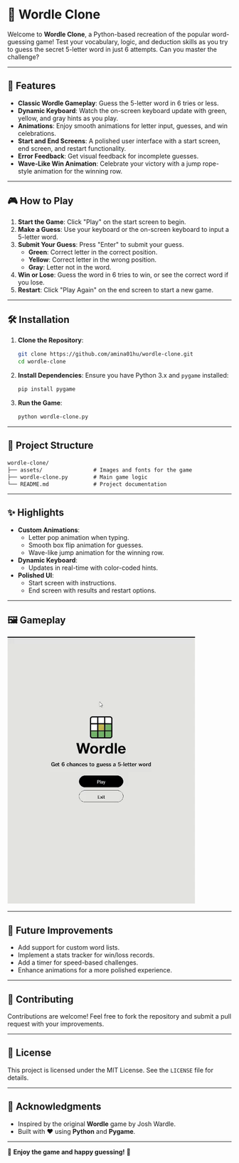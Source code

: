 # 🎯 Wordle Clone

Welcome to **Wordle Clone**, a Python-based recreation of the popular word-guessing game! Test your vocabulary, logic, and deduction skills as you try to guess the secret 5-letter word in just 6 attempts. Can you master the challenge?

---

## 🚀 Features

- **Classic Wordle Gameplay**: Guess the 5-letter word in 6 tries or less.
- **Dynamic Keyboard**: Watch the on-screen keyboard update with green, yellow, and gray hints as you play.
- **Animations**: Enjoy smooth animations for letter input, guesses, and win celebrations.
- **Start and End Screens**: A polished user interface with a start screen, end screen, and restart functionality.
- **Error Feedback**: Get visual feedback for incomplete guesses.
- **Wave-Like Win Animation**: Celebrate your victory with a jump rope-style animation for the winning row.

---

## 🎮 How to Play

1. **Start the Game**: Click "Play" on the start screen to begin.
2. **Make a Guess**: Use your keyboard or the on-screen keyboard to input a 5-letter word.
3. **Submit Your Guess**: Press "Enter" to submit your guess.
   - **Green**: Correct letter in the correct position.
   - **Yellow**: Correct letter in the wrong position.
   - **Gray**: Letter not in the word.
4. **Win or Lose**: Guess the word in 6 tries to win, or see the correct word if you lose.
5. **Restart**: Click "Play Again" on the end screen to start a new game.

---

## 🛠️ Installation

1. **Clone the Repository**:
    ```bash
    git clone https://github.com/amina01hu/wordle-clone.git
    cd wordle-clone
    ```

2. **Install Dependencies**:
    Ensure you have Python 3.x and `pygame` installed:
    ```bash
    pip install pygame
    ```

3. **Run the Game**:
    ```bash
    python wordle-clone.py
    ```

---

## 📂 Project Structure

```
wordle-clone/
├── assets/                # Images and fonts for the game
├── wordle-clone.py        # Main game logic
└── README.md              # Project documentation
```

---

## ✨ Highlights

- **Custom Animations**:
  - Letter pop animation when typing.
  - Smooth box flip animation for guesses.
  - Wave-like jump animation for the winning row.
- **Dynamic Keyboard**:
  - Updates in real-time with color-coded hints.
- **Polished UI**:
  - Start screen with instructions.
  - End screen with results and restart options.

---

## 🖼️ Gameplay
![Gameplay](assets/game_play.gif)

---

## 🧩 Future Improvements

- Add support for custom word lists.
- Implement a stats tracker for win/loss records.
- Add a timer for speed-based challenges.
- Enhance animations for a more polished experience.

---

## 🤝 Contributing

Contributions are welcome! Feel free to fork the repository and submit a pull request with your improvements.

---

## 📜 License

This project is licensed under the MIT License. See the `LICENSE` file for details.

---

## 🌟 Acknowledgments

- Inspired by the original **Wordle** game by Josh Wardle.
- Built with ❤️ using **Python** and **Pygame**.

---

🎉 **Enjoy the game and happy guessing!** 🎉